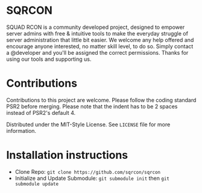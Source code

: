 # SQRCON

SQUAD RCON is a community developed project, designed to empower server admins with free & intuitive tools to make the everyday struggle of server administration that little bit easier. We welcome any help offered and encourage anyone interested, no matter skill level, to do so. Simply contact a @developer and you'll be assigned the correct permissions. Thanks for using our tools and supporting us.

# Contributions

Contributions to this project are welcome. Please follow the coding standard PSR2 before merging. Please note that the indent has to be 2 spaces instead of PSR2's default 4.

Distributed under the MIT-Style License. See `LICENSE` file for more information.

# Installation instructions

- Clone Repo: ```git clone https://github.com/sqrcon/sqrcon```
- Initialize and Update Submodule: ```git submodule init``` then ```git submodule update```